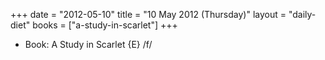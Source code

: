 +++
date = "2012-05-10"
title = "10 May 2012 (Thursday)"
layout = "daily-diet"
books = ["a-study-in-scarlet"]
+++


* Book: A Study in Scarlet {E} /f/